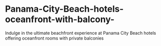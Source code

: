 # Panama-City-Beach-hotels-oceanfront-with-balcony-
Indulge in the ultimate beachfront experience at Panama City Beach hotels offering oceanfront rooms with private balconies
